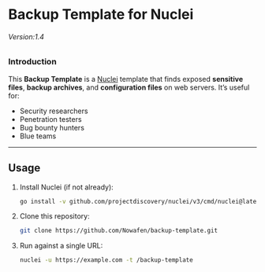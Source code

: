 # Backup Template for Nuclei
###### Version:1.4

### Introduction

This **Backup Template** is a [Nuclei](https://github.com/projectdiscovery/nuclei) template that finds exposed **sensitive files**, **backup archives**, and **configuration files** on web servers. It’s useful for:

- Security researchers
- Penetration testers
- Bug bounty hunters
- Blue teams

---

## Usage

1. Install Nuclei (if not already):
   ```bash
   go install -v github.com/projectdiscovery/nuclei/v3/cmd/nuclei@latest
   ```

2. Clone this repository:
   ```bash
   git clone https://github.com/Nowafen/backup-template.git
   ```

3. Run against a single URL:
   ```bash
   nuclei -u https://example.com -t /backup-template
   ```

